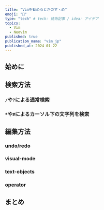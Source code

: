 ```yaml
---
title: "Vimを勧めるときのすヽめ"
emoji: "📝"
type: "tech" # tech: 技術記事 / idea: アイデア
topics: 
  - Vim
  - Neovim
published: true
publication_name: "vim_jp"
published_at: 2024-01-22
---
```


## 始めに

## 検索方法

### `/`や`?`による通常検索

### `*`や`#`によるカーソル下の文字列を検索

## 編集方法

### undo/redo

### visual-mode

### text-objects

### operator

## まとめ
